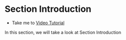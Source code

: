 # Section Introduction
  - Take me to [Video Tutorial](https://kodekloud.com/courses/1378608/lectures/31704428)
  
In this section, we will take a look at Section Introduction
